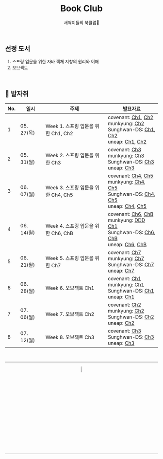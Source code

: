 <div align=center>
<h1> Book Club </h1>

새싹이들의 북클럽🌱

</div>

<br />

## 선정 도서 
1. 스프링 입문을 위한 자바 객체 지향의 원리와 이해
2. 오브젝트
<br />

## 🐾 발자취

<table>
    <thead>
        <tr>
            <th> No. </th>
            <th> 일시 </th>
            <th> 주제 </th>
            <th> 발표자료 </th>
        </tr>
    </thead>
    <tbody>
        <tr>
            <td> 1 </td>
            <td> 05. 27(목) </td>
            <td> Week 1. 스프링 입문을 위한 Ch1, Ch2 </td>
            <td>  
                covenant: <a href="https://github.com/11st-corp/book-club/blob/main/root/book01_%EC%8A%A4%ED%94%84%EB%A7%81_%EC%9E%85%EB%AC%B8%EC%9D%84_%EC%9C%84%ED%95%9C_%EC%9E%90%EB%B0%94_%EA%B0%9D%EC%B2%B4_%EC%A7%80%ED%96%A5/ch01_%EC%82%AC%EB%9E%8C%EC%9D%84_%EC%82%AC%EB%9E%91%ED%95%9C_%EA%B8%B0%EC%88%A0/covenant.md">Ch1</a>, <a href="https://github.com/11st-corp/book-club/blob/main/root/book01_%EC%8A%A4%ED%94%84%EB%A7%81_%EC%9E%85%EB%AC%B8%EC%9D%84_%EC%9C%84%ED%95%9C_%EC%9E%90%EB%B0%94_%EA%B0%9D%EC%B2%B4_%EC%A7%80%ED%96%A5/ch02_%EC%9E%90%EB%B0%94%EC%99%80_%EC%A0%88%EC%B0%A8%EC%A0%81%3A%EA%B5%AC%EC%A1%B0%EC%A0%81_%ED%94%84%EB%A1%9C%EA%B7%B8%EB%9E%98%EB%B0%8D/covenant.md">Ch2</a> <br />
                munkyung: <a href="https://github.com/11st-corp/book-club/blob/main/root/book01_%EC%8A%A4%ED%94%84%EB%A7%81_%EC%9E%85%EB%AC%B8%EC%9D%84_%EC%9C%84%ED%95%9C_%EC%9E%90%EB%B0%94_%EA%B0%9D%EC%B2%B4_%EC%A7%80%ED%96%A5/ch02_%EC%9E%90%EB%B0%94%EC%99%80_%EC%A0%88%EC%B0%A8%EC%A0%81%3A%EA%B5%AC%EC%A1%B0%EC%A0%81_%ED%94%84%EB%A1%9C%EA%B7%B8%EB%9E%98%EB%B0%8D/munkyung.md">Ch2</a> <br />
                Sunghwan-DS: <a href="https://github.com/11st-corp/book-club/blob/main/root/%EC%A0%84%EC%84%B1%ED%99%98/%EC%8A%A4%ED%94%84%EB%A7%81%20%EC%9E%85%EB%AC%B8%EC%9D%84%20%EC%9C%84%ED%95%9C%20%EC%9E%90%EB%B0%94%20%EA%B0%9D%EC%B2%B4%20%EC%A7%80%ED%96%A5%EC%9D%98%20%EC%9B%90%EB%A6%AC%EC%99%80%20%EC%9D%B4%ED%95%B4.md#001-%EC%82%AC%EB%9E%8C%EC%9D%84-%EC%82%AC%EB%9E%91%ED%95%9C-%EA%B8%B0%EC%88%A0">Ch1</a>, <a href="https://github.com/11st-corp/book-club/blob/main/root/%EC%A0%84%EC%84%B1%ED%99%98/%EC%8A%A4%ED%94%84%EB%A7%81%20%EC%9E%85%EB%AC%B8%EC%9D%84%20%EC%9C%84%ED%95%9C%20%EC%9E%90%EB%B0%94%20%EA%B0%9D%EC%B2%B4%20%EC%A7%80%ED%96%A5%EC%9D%98%20%EC%9B%90%EB%A6%AC%EC%99%80%20%EC%9D%B4%ED%95%B4.md#002-%EC%9E%90%EB%B0%94%EC%99%80-%EC%A0%88%EC%B0%A8%EC%A0%81%EA%B5%AC%EC%A1%B0%EC%A0%81-%ED%94%84%EB%A1%9C%EA%B7%B8%EB%9E%98%EB%B0%8D">Ch2</a> <br />
                uneap: <a href="https://github.com/11st-corp/book-club/blob/main/root/book01_%EC%8A%A4%ED%94%84%EB%A7%81_%EC%9E%85%EB%AC%B8%EC%9D%84_%EC%9C%84%ED%95%9C_%EC%9E%90%EB%B0%94_%EA%B0%9D%EC%B2%B4_%EC%A7%80%ED%96%A5/ch01_%EC%82%AC%EB%9E%8C%EC%9D%84_%EC%82%AC%EB%9E%91%ED%95%9C_%EA%B8%B0%EC%88%A0/daeun.md">Ch1</a>, <a href="https://github.com/11st-corp/book-club/blob/main/root/book01_%EC%8A%A4%ED%94%84%EB%A7%81_%EC%9E%85%EB%AC%B8%EC%9D%84_%EC%9C%84%ED%95%9C_%EC%9E%90%EB%B0%94_%EA%B0%9D%EC%B2%B4_%EC%A7%80%ED%96%A5/ch02_%EC%9E%90%EB%B0%94%EC%99%80_%EC%A0%88%EC%B0%A8%EC%A0%81%3A%EA%B5%AC%EC%A1%B0%EC%A0%81_%ED%94%84%EB%A1%9C%EA%B7%B8%EB%9E%98%EB%B0%8D/daeun.md">Ch2</a>
            </td>
        </tr>
            <tr>
            <td> 2 </td>
            <td> 05. 31(월) </td>
            <td> Week 2. 스프링 입문을 위한 Ch3 </td>
            <td>  
                covenant: <a href="https://github.com/11st-corp/book-club/blob/main/root/book01_%EC%8A%A4%ED%94%84%EB%A7%81_%EC%9E%85%EB%AC%B8%EC%9D%84_%EC%9C%84%ED%95%9C_%EC%9E%90%EB%B0%94_%EA%B0%9D%EC%B2%B4_%EC%A7%80%ED%96%A5/ch02_%EC%9E%90%EB%B0%94%EC%99%80_%EC%A0%88%EC%B0%A8%EC%A0%81%3A%EA%B5%AC%EC%A1%B0%EC%A0%81_%ED%94%84%EB%A1%9C%EA%B7%B8%EB%9E%98%EB%B0%8D/covenant.md"> Ch3 </a> <br />
                munkyung: <a href="https://github.com/11st-corp/book-club/blob/main/root/book01_%EC%8A%A4%ED%94%84%EB%A7%81_%EC%9E%85%EB%AC%B8%EC%9D%84_%EC%9C%84%ED%95%9C_%EC%9E%90%EB%B0%94_%EA%B0%9D%EC%B2%B4_%EC%A7%80%ED%96%A5/ch02_%EC%9E%90%EB%B0%94%EC%99%80_%EC%A0%88%EC%B0%A8%EC%A0%81%3A%EA%B5%AC%EC%A1%B0%EC%A0%81_%ED%94%84%EB%A1%9C%EA%B7%B8%EB%9E%98%EB%B0%8D/munkyung.md"> Ch3 </a> <br />
                Sunghwan-DS: <a href="https://github.com/11st-corp/book-club/blob/main/root/%EC%A0%84%EC%84%B1%ED%99%98/%EC%8A%A4%ED%94%84%EB%A7%81%20%EC%9E%85%EB%AC%B8%EC%9D%84%20%EC%9C%84%ED%95%9C%20%EC%9E%90%EB%B0%94%20%EA%B0%9D%EC%B2%B4%20%EC%A7%80%ED%96%A5%EC%9D%98%20%EC%9B%90%EB%A6%AC%EC%99%80%20%EC%9D%B4%ED%95%B4.md#003-%EC%9E%90%EB%B0%94%EC%99%80-%EA%B0%9D%EC%B2%B4-%EC%A7%80%ED%96%A5"> Ch3 </a> <br />
                uneap: <a href="https://github.com/11st-corp/book-club/blob/main/root/book01_%EC%8A%A4%ED%94%84%EB%A7%81_%EC%9E%85%EB%AC%B8%EC%9D%84_%EC%9C%84%ED%95%9C_%EC%9E%90%EB%B0%94_%EA%B0%9D%EC%B2%B4_%EC%A7%80%ED%96%A5/ch02_%EC%9E%90%EB%B0%94%EC%99%80_%EC%A0%88%EC%B0%A8%EC%A0%81%3A%EA%B5%AC%EC%A1%B0%EC%A0%81_%ED%94%84%EB%A1%9C%EA%B7%B8%EB%9E%98%EB%B0%8D/daeun.md"> Ch3 </a> 
            </td>
        </tr>
        </tr>
        <tr>
            <td> 3 </td>
            <td> 06. 07(월) </td>
            <td> Week 3. 스프링 입문을 위한 Ch4, Ch5 </td>
            <td>  
                covenant: <a href="https://github.com/11st-corp/book-club/blob/main/root/book01_%EC%8A%A4%ED%94%84%EB%A7%81_%EC%9E%85%EB%AC%B8%EC%9D%84_%EC%9C%84%ED%95%9C_%EC%9E%90%EB%B0%94_%EA%B0%9D%EC%B2%B4_%EC%A7%80%ED%96%A5/ch04_%EC%9E%90%EB%B0%94%EA%B0%80_%ED%99%95%EC%9E%A5%ED%95%9C_%EA%B0%9D%EC%B2%B4_%EC%A7%80%ED%96%A5/covenant.md">Ch4</a>, <a href="https://github.com/11st-corp/book-club/blob/main/root/book01_%EC%8A%A4%ED%94%84%EB%A7%81_%EC%9E%85%EB%AC%B8%EC%9D%84_%EC%9C%84%ED%95%9C_%EC%9E%90%EB%B0%94_%EA%B0%9D%EC%B2%B4_%EC%A7%80%ED%96%A5/ch05_%EA%B0%9D%EC%B2%B4_%EC%A7%80%ED%96%A5_%EC%84%A4%EA%B3%84_5%EC%9B%90%EC%B9%99_SOLID/covenant.md">Ch5</a> <br />
                munkyung: <a href="https://github.com/11st-corp/book-club/blob/main/root/book01_%EC%8A%A4%ED%94%84%EB%A7%81_%EC%9E%85%EB%AC%B8%EC%9D%84_%EC%9C%84%ED%95%9C_%EC%9E%90%EB%B0%94_%EA%B0%9D%EC%B2%B4_%EC%A7%80%ED%96%A5/ch04_%EC%9E%90%EB%B0%94%EA%B0%80_%ED%99%95%EC%9E%A5%ED%95%9C_%EA%B0%9D%EC%B2%B4_%EC%A7%80%ED%96%A5/munkyung.md">Ch4</a>, <a href="https://github.com/11st-corp/book-club/blob/main/root/book01_%EC%8A%A4%ED%94%84%EB%A7%81_%EC%9E%85%EB%AC%B8%EC%9D%84_%EC%9C%84%ED%95%9C_%EC%9E%90%EB%B0%94_%EA%B0%9D%EC%B2%B4_%EC%A7%80%ED%96%A5/ch05_%EA%B0%9D%EC%B2%B4_%EC%A7%80%ED%96%A5_%EC%84%A4%EA%B3%84_5%EC%9B%90%EC%B9%99_SOLID/munkyung.md">Ch5</a> <br />
                Sunghwan-DS: <a href="https://github.com/11st-corp/book-club/blob/main/root/%EC%A0%84%EC%84%B1%ED%99%98/%EC%8A%A4%ED%94%84%EB%A7%81%20%EC%9E%85%EB%AC%B8%EC%9D%84%20%EC%9C%84%ED%95%9C%20%EC%9E%90%EB%B0%94%20%EA%B0%9D%EC%B2%B4%20%EC%A7%80%ED%96%A5%EC%9D%98%20%EC%9B%90%EB%A6%AC%EC%99%80%20%EC%9D%B4%ED%95%B4.md#004-%EC%9E%90%EB%B0%94%EA%B0%80-%ED%99%95%EC%9E%A5%ED%95%9C-%EA%B0%9D%EC%B2%B4-%EC%A7%80%ED%96%A5">Ch4</a>, <a href="https://github.com/11st-corp/book-club/blob/main/root/%EC%A0%84%EC%84%B1%ED%99%98/%EC%8A%A4%ED%94%84%EB%A7%81%20%EC%9E%85%EB%AC%B8%EC%9D%84%20%EC%9C%84%ED%95%9C%20%EC%9E%90%EB%B0%94%20%EA%B0%9D%EC%B2%B4%20%EC%A7%80%ED%96%A5%EC%9D%98%20%EC%9B%90%EB%A6%AC%EC%99%80%20%EC%9D%B4%ED%95%B4.md#005-%EA%B0%9D%EC%B2%B4-%EC%A7%80%ED%96%A5-%EC%84%A4%EA%B3%84-5%EC%9B%90%EC%B1%85---solid">Ch5</a> <br />
                uneap: <a href="https://github.com/11st-corp/book-club/blob/main/root/book01_%EC%8A%A4%ED%94%84%EB%A7%81_%EC%9E%85%EB%AC%B8%EC%9D%84_%EC%9C%84%ED%95%9C_%EC%9E%90%EB%B0%94_%EA%B0%9D%EC%B2%B4_%EC%A7%80%ED%96%A5/ch04_%EC%9E%90%EB%B0%94%EA%B0%80_%ED%99%95%EC%9E%A5%ED%95%9C_%EA%B0%9D%EC%B2%B4_%EC%A7%80%ED%96%A5/daeun.md">Ch4</a>, <a href="https://github.com/11st-corp/book-club/blob/main/root/book01_%EC%8A%A4%ED%94%84%EB%A7%81_%EC%9E%85%EB%AC%B8%EC%9D%84_%EC%9C%84%ED%95%9C_%EC%9E%90%EB%B0%94_%EA%B0%9D%EC%B2%B4_%EC%A7%80%ED%96%A5/ch05_%EA%B0%9D%EC%B2%B4_%EC%A7%80%ED%96%A5_%EC%84%A4%EA%B3%84_5%EC%9B%90%EC%B9%99_SOLID/daeun.md">Ch5</a>
            </td>
        </tr>
        <tr>
            <td> 4 </td>
            <td> 06. 14(월) </td>
            <td> Week 4. 스프링 입문을 위한 Ch6, ChB </td>
            <td>  
                covenant: <a href="https://github.com/11st-corp/book-club/blob/main/root/book01_%EC%8A%A4%ED%94%84%EB%A7%81_%EC%9E%85%EB%AC%B8%EC%9D%84_%EC%9C%84%ED%95%9C_%EC%9E%90%EB%B0%94_%EA%B0%9D%EC%B2%B4_%EC%A7%80%ED%96%A5/ch06_%EC%8A%A4%ED%94%84%EB%A7%81%EC%9D%B4_%EC%82%AC%EB%9E%91%ED%95%9C_%EB%94%94%EC%9E%90%EC%9D%B8_%ED%8C%A8%ED%84%B4/covenant.md">Ch6</a>, <a href="https://github.com/11st-corp/book-club/blob/main/root/book01_%EC%8A%A4%ED%94%84%EB%A7%81_%EC%9E%85%EB%AC%B8%EC%9D%84_%EC%9C%84%ED%95%9C_%EC%9E%90%EB%B0%94_%EA%B0%9D%EC%B2%B4_%EC%A7%80%ED%96%A5/ch0B_%EC%9E%90%EB%B0%94_8_%EB%9E%8C%EB%8B%A4%EC%99%80_%EC%9D%B8%ED%84%B0%ED%8E%98%EC%9D%B4%EC%8A%A4_%EC%8A%A4%ED%8E%99_%EB%B3%80%ED%99%94/covenant.md">ChB</a> <br />
                munkyung: <a href="https://github.com/11st-corp/book-club/blob/main/root/book02_DDD_START!/01_%EB%8F%84%EB%A9%94%EC%9D%B8_%EB%AA%A8%EB%8D%B8_%EC%8B%9C%EC%9E%91/munkyung.md">DDD Ch1</a><br />
                Sunghwan-DS: <a href="https://github.com/11st-corp/book-club/blob/main/root/%EC%A0%84%EC%84%B1%ED%99%98/%EC%8A%A4%ED%94%84%EB%A7%81%20%EC%9E%85%EB%AC%B8%EC%9D%84%20%EC%9C%84%ED%95%9C%20%EC%9E%90%EB%B0%94%20%EA%B0%9D%EC%B2%B4%20%EC%A7%80%ED%96%A5%EC%9D%98%20%EC%9B%90%EB%A6%AC%EC%99%80%20%EC%9D%B4%ED%95%B4.md#006-%EC%8A%A4%ED%94%84%EB%A7%81%EC%9D%B4-%EC%82%AC%EB%9E%91%ED%95%9C-%EB%94%94%EC%9E%90%EC%9D%B8-%ED%8C%A8%ED%84%B4">Ch6</a>, <a href="https://github.com/11st-corp/book-club/blob/main/root/%EC%A0%84%EC%84%B1%ED%99%98/%EC%8A%A4%ED%94%84%EB%A7%81%20%EC%9E%85%EB%AC%B8%EC%9D%84%20%EC%9C%84%ED%95%9C%20%EC%9E%90%EB%B0%94%20%EA%B0%9D%EC%B2%B4%20%EC%A7%80%ED%96%A5%EC%9D%98%20%EC%9B%90%EB%A6%AC%EC%99%80%20%EC%9D%B4%ED%95%B4.md#b-%EC%9E%90%EB%B0%94-8-%EB%9E%8C%EB%8B%A4%EC%99%80-%EC%9D%B8%ED%84%B0%ED%8E%98%EC%9D%B4%EC%8A%A4-%EC%8A%A4%ED%8E%99-%EB%B3%80%ED%99%94">ChB</a> <br />
                uneap: <a href="https://github.com/11st-corp/book-club/blob/main/root/book01_%EC%8A%A4%ED%94%84%EB%A7%81_%EC%9E%85%EB%AC%B8%EC%9D%84_%EC%9C%84%ED%95%9C_%EC%9E%90%EB%B0%94_%EA%B0%9D%EC%B2%B4_%EC%A7%80%ED%96%A5/ch06_%EC%8A%A4%ED%94%84%EB%A7%81%EC%9D%B4_%EC%82%AC%EB%9E%91%ED%95%9C_%EB%94%94%EC%9E%90%EC%9D%B8_%ED%8C%A8%ED%84%B4/daeun.md">Ch6</a>, <a href="https://github.com/11st-corp/book-club/blob/main/root/book01_%EC%8A%A4%ED%94%84%EB%A7%81_%EC%9E%85%EB%AC%B8%EC%9D%84_%EC%9C%84%ED%95%9C_%EC%9E%90%EB%B0%94_%EA%B0%9D%EC%B2%B4_%EC%A7%80%ED%96%A5/ch0B_%EC%9E%90%EB%B0%94_8_%EB%9E%8C%EB%8B%A4%EC%99%80_%EC%9D%B8%ED%84%B0%ED%8E%98%EC%9D%B4%EC%8A%A4_%EC%8A%A4%ED%8E%99_%EB%B3%80%ED%99%94/daeun.md">ChB</a>
            </td>
        </tr>
        <tr>
            <td> 5 </td>
            <td> 06. 21(월) </td>
            <td> Week 5. 스프링 입문을 위한 Ch7 </td>
            <td>  
                covenant: <a href="https://github.com/11st-corp/book-club/blob/main/root/book01_%EC%8A%A4%ED%94%84%EB%A7%81_%EC%9E%85%EB%AC%B8%EC%9D%84_%EC%9C%84%ED%95%9C_%EC%9E%90%EB%B0%94_%EA%B0%9D%EC%B2%B4_%EC%A7%80%ED%96%A5/ch07_%EC%8A%A4%ED%94%84%EB%A7%81_%EC%82%BC%EA%B0%81%ED%98%95%EA%B3%BC_%EC%84%A4%EC%A0%95_%EC%A0%95%EB%B3%B4/covenant.md"> Ch7 </a> <br />
                munkyung: <a href="https://github.com/11st-corp/book-club/blob/main/root/book01_%EC%8A%A4%ED%94%84%EB%A7%81_%EC%9E%85%EB%AC%B8%EC%9D%84_%EC%9C%84%ED%95%9C_%EC%9E%90%EB%B0%94_%EA%B0%9D%EC%B2%B4_%EC%A7%80%ED%96%A5/ch07_%EC%8A%A4%ED%94%84%EB%A7%81_%EC%82%BC%EA%B0%81%ED%98%95%EA%B3%BC_%EC%84%A4%EC%A0%95_%EC%A0%95%EB%B3%B4/munkyung.md"> Ch7 </a> <br />
                Sunghwan-DS: <a href="https://github.com/11st-corp/book-club/blob/main/root/%EC%A0%84%EC%84%B1%ED%99%98/%EC%8A%A4%ED%94%84%EB%A7%81%20%EC%9E%85%EB%AC%B8%EC%9D%84%20%EC%9C%84%ED%95%9C%20%EC%9E%90%EB%B0%94%20%EA%B0%9D%EC%B2%B4%20%EC%A7%80%ED%96%A5%EC%9D%98%20%EC%9B%90%EB%A6%AC%EC%99%80%20%EC%9D%B4%ED%95%B4.md#007-%EC%8A%A4%ED%94%84%EB%A7%81-%EC%82%BC%EA%B0%81%ED%98%95%EA%B3%BC-%EC%84%A4%EC%A0%95-%EC%A0%95%EB%B3%B4"> Ch7 </a> <br />
                uneap: <a href="https://github.com/11st-corp/book-club/blob/main/root/book01_%EC%8A%A4%ED%94%84%EB%A7%81_%EC%9E%85%EB%AC%B8%EC%9D%84_%EC%9C%84%ED%95%9C_%EC%9E%90%EB%B0%94_%EA%B0%9D%EC%B2%B4_%EC%A7%80%ED%96%A5/ch07_%EC%8A%A4%ED%94%84%EB%A7%81_%EC%82%BC%EA%B0%81%ED%98%95%EA%B3%BC_%EC%84%A4%EC%A0%95_%EC%A0%95%EB%B3%B4/daeun.md"> Ch7 </a> 
            </td>
        </tr>
        <tr>
            <td> 6 </td>
            <td> 06. 28(월) </td>
            <td> Week 6. 오브젝트 Ch1 </td>
            <td>  
                covenant: <a href="https://github.com/11st-corp/book-club/blob/main/root/book03_%EC%98%A4%EB%B8%8C%EC%A0%9D%ED%8A%B8/covenant/ch01_%EA%B0%9D%EC%B2%B4_%EC%84%A4%EA%B3%84.md"> Ch1 </a> <br />
                munkyung: <a href="https://github.com/11st-corp/book-club/blob/main/root/book03_%EC%98%A4%EB%B8%8C%EC%A0%9D%ED%8A%B8/munkyung/ch01.%EA%B0%9D%EC%B2%B4%2C%EC%84%A4%EA%B3%84.md"> Ch1 </a> <br />
                Sunghwan-DS: <a href="https://github.com/11st-corp/book-club/blob/main/root/%EC%A0%84%EC%84%B1%ED%99%98/%EC%98%A4%EB%B8%8C%EC%A0%9D%ED%8A%B8.md#1-%EA%B0%9D%EC%B2%B4-%EC%84%A4%EA%B3%84"> Ch1 </a> <br />
                uneap: <a href="https://github.com/11st-corp/book-club/blob/main/root/book03_%EC%98%A4%EB%B8%8C%EC%A0%9D%ED%8A%B8/daeun/ticketProgram/ch01.%EA%B0%9D%EC%B2%B4%2C%EC%84%A4%EA%B3%84.md"> Ch1 </a> 
            </td>
        </tr>
        <tr>
            <td> 7 </td>
            <td> 07. 06(월) </td>
            <td> Week 7. 오브젝트 Ch2 </td>
            <td>  
                covenant: <a href="https://www.slideshare.net/ssuser8f4c99/ch02-249605018"> Ch2 </a> <br />
                munkyung: <a href="https://github.com/11st-corp/book-club/blob/main/root/book03_%EC%98%A4%EB%B8%8C%EC%A0%9D%ED%8A%B8/munkyung/ch02.%EA%B0%9D%EC%B2%B4%EC%A7%80%ED%96%A5_%ED%94%84%EB%A1%9C%EA%B7%B8%EB%9E%98%EB%B0%8D.md"> Ch2 </a> <br />
                Sunghwan-DS: <a href="https://github.com/11st-corp/book-club/blob/main/root/%EC%A0%84%EC%84%B1%ED%99%98/%EC%98%A4%EB%B8%8C%EC%A0%9D%ED%8A%B8.md#2-%EA%B0%9D%EC%B2%B4%EC%A7%80%ED%96%A5-%ED%94%84%EB%A1%9C%EA%B7%B8%EB%9E%98%EB%B0%8D"> Ch2 </a> <br />
                uneap: <a href="https://github.com/11st-corp/book-club/blob/main/root/book03_%EC%98%A4%EB%B8%8C%EC%A0%9D%ED%8A%B8/daeun/ticketProgram/ch02.%20%EA%B0%9D%EC%B2%B4%EC%A7%80%ED%96%A5%20%ED%94%84%EB%A1%9C%EA%B7%B8%EB%9E%98%EB%B0%8D.md"> Ch2 </a> 
            </td>
        </tr>
        <tr>
            <td> 8 </td>
            <td> 07. 12(월) </td>
            <td> Week 8. 오브젝트 Ch3 </td>
            <td>  
                covenant: <a href="https://www.slideshare.net/ssuser8f4c99/ch03-249701000"> Ch3 </a> <br />
                <!-- munkyung: <a href=""> Ch3 </a> <br /> -->
                Sunghwan-DS: <a href="https://github.com/11st-corp/book-club/blob/main/root/%EC%A0%84%EC%84%B1%ED%99%98/%EC%98%A4%EB%B8%8C%EC%A0%9D%ED%8A%B8.md#3-%EC%97%AD%ED%95%A0-%EC%B1%85%EC%9E%84-%ED%98%91%EB%A0%A5"> Ch3 </a> <br />
                uneap: <a href="https://github.com/11st-corp/book-club/blob/main/root/book03_%EC%98%A4%EB%B8%8C%EC%A0%9D%ED%8A%B8/daeun/Ch03.%EC%97%AD%ED%95%A0%2C%EC%B1%85%EC%9E%84%2C%ED%98%91%EB%A0%A5.md"> Ch3 </a> 
            </td>
        </tr>
    </tbody>
</table>


<br />
<hr />
<p align="center">
    <img width="7%" alt="_2021-05-12__1 58 58" src="https://user-images.githubusercontent.com/25525648/117926239-69859c00-b333-11eb-88d1-3c59bd5cf166.png">
</p>
<hr />



<!-- 

covenant: <a href=""> </a> <br />
munkyung: <a href=""> </a> <br />
Sunghwan-DS: <a href=""> </a> <br />
uneap: <a href=""> </a> 
-->